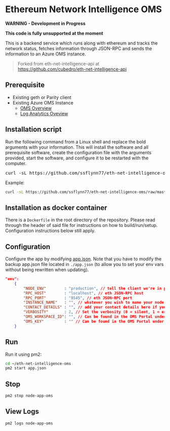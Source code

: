 Ethereum Network Intelligence OMS
============

**WARNING - Development in Progress**

**This code is fully unsupported at the moment**

This is a backend service which runs along with ethereum and tracks the network status, fetches information through JSON-RPC and sends the information to an Azure OMS instance.

> Forked from eth-net-intelligence-api at https://github.com/cubedro/eth-net-intelligence-api


## Prerequisite
* Existing geth or Parity client
* Existing Azure OMS Instance
	* [OMS Overview](https://docs.microsoft.com/en-us/azure/operations-management-suite/operations-management-suite-overview) 
	* [Log Analytics Oveview](https://docs.microsoft.com/en-us/azure/log-analytics/)

## Installation script
Run the following command from a Linux shell and replace the bold arguments with your information.  This will install the software and all prerequisite software, create the configuration file with the arguments provided, start the software, and configure it to be restarted with the computer.

<pre>
curl -sL https://github.com/ssflynn77/eth-net-intelligence-oms/raw/master/bin/install.sh | bash -s <b>RPC_PORT RPC_HOST_IP NODE_ID OMS_WORKSPACE_ID OMS_KEY</b>
</pre>

Example:

```bash
curl -sL https://github.com/ssflynn77/eth-net-intelligence-oms/raw/master/bin/install.sh | bash -s 8545 "10.0.0.4" "node1" "4328ba1e-a081-42b6-b083-051b4ac6c21a" "VSKTH9PueGF9i4UdJacpNQv36VKkcojQfeN6OfAZ4xxLdM8elp90IbsFxNLzG1RbAOPiuCqORfCMv9F2lEQJFg=="
```

## Installation as docker container

There is a `Dockerfile` in the root directory of the repository. Please read through the header of said file for
instructions on how to build/run/setup. Configuration instructions below still apply.

## Configuration

Configure the app by modifying [app.json](/eth-net-intelligence-oms/blob/master/app.json). Note that you have to modify the backup app.json file located in `./app.json` (to allow you to set your env vars without being rewritten when updating).

```json
"env":
	{
		"NODE_ENV"        : "production", // tell the client we're in production environment
		"RPC_HOST"        : "localhost", // eth JSON-RPC host
		"RPC_PORT"        : "8545", // eth JSON-RPC port		
		"INSTANCE_NAME"   : "", // whatever you wish to name your node to display in OMS and other Dashboards
		"CONTACT_DETAILS" : "", // add your contact details here if you wish (email/skype)
		"VERBOSITY"       : 2, // Set the verbosity (0 = silent, 1 = error, warn, 2 = error, warn, info, success, 3 = all logs)
		"OMS_WORKSPACE_ID": "", // Can be found in the OMS Portal under Settings / Connected Services
		"OMS_KEY"         : "" // Can be found in the OMS Portal under Settings / Connected Services     
	}
```

## Run

Run it using pm2:

```bash
cd ~/eth-net-intelligence-oms
pm2 start app.json
```

## Stop
```bash
pm2 stop node-app-oms
```

## View Logs
```bash
pm2 logs node-app-oms
```